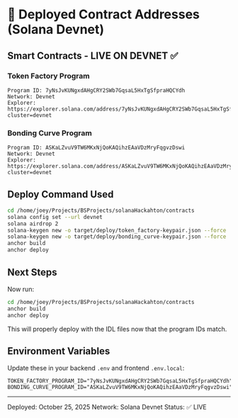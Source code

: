 # 🚀 Deployed Contract Addresses (Solana Devnet)

## Smart Contracts - LIVE ON DEVNET ✅

### Token Factory Program
```
Program ID: 7yNsJvKUNgxdAHgCRY2SWb7GqsaL5HxTgSfpraHQCYdh
Network: Devnet
Explorer: https://explorer.solana.com/address/7yNsJvKUNgxdAHgCRY2SWb7GqsaL5HxTgSfpraHQCYdh?cluster=devnet
```

### Bonding Curve Program
```
Program ID: ASKaLZvuV9TW6MKxNjQoKAQihzEAaVDzMryFqgvzDswi
Network: Devnet
Explorer: https://explorer.solana.com/address/ASKaLZvuV9TW6MKxNjQoKAQihzEAaVDzMryFqgvzDswi?cluster=devnet
```

## Deploy Command Used

```bash
cd /home/joey/Projects/BSProjects/solanaHackahton/contracts
solana config set --url devnet
solana airdrop 2
solana-keygen new -o target/deploy/token_factory-keypair.json --force
solana-keygen new -o target/deploy/bonding_curve-keypair.json --force
anchor build
anchor deploy
```

## Next Steps

Now run:
```bash
cd /home/joey/Projects/BSProjects/solanaHackahton/contracts
anchor build
anchor deploy
```

This will properly deploy with the IDL files now that the program IDs match.

## Environment Variables

Update these in your backend `.env` and frontend `.env.local`:

```env
TOKEN_FACTORY_PROGRAM_ID="7yNsJvKUNgxdAHgCRY2SWb7GqsaL5HxTgSfpraHQCYdh"
BONDING_CURVE_PROGRAM_ID="ASKaLZvuV9TW6MKxNjQoKAQihzEAaVDzMryFqgvzDswi"
```

---

Deployed: October 25, 2025
Network: Solana Devnet
Status: ✅ LIVE

